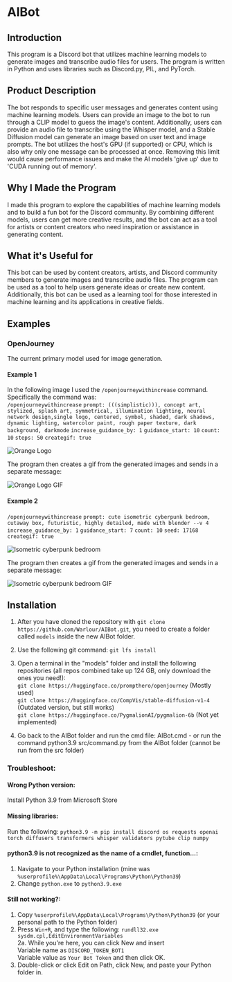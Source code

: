# AIBot

## Introduction
This program is a Discord bot that utilizes machine learning models to generate images and transcribe audio files for users. The program is written in Python and uses libraries such as Discord.py, PIL, and PyTorch.

## Product Description
The bot responds to specific user messages and generates content using machine learning models. Users can provide an image to the bot to run through a CLIP model to guess the image's content. Additionally, users can provide an audio file to transcribe using the Whisper model, and a Stable Diffusion model can generate an image based on user text and image prompts. The bot utilizes the host's GPU (if supported) or CPU, which is also why only one message can be processed at once. Removing this limit would cause performance issues and make the AI models 'give up' due to 'CUDA running out of memory'.

## Why I Made the Program
I made this program to explore the capabilities of machine learning models and to build a fun bot for the Discord community. By combining different models, users can get more creative results, and the bot can act as a tool for artists or content creators who need inspiration or assistance in generating content.

## What it's Useful for
This bot can be used by content creators, artists, and Discord community members to generate images and transcribe audio files. The program can be used as a tool to help users generate ideas or create new content. Additionally, this bot can be used as a learning tool for those interested in machine learning and its applications in creative fields.

## Examples
### OpenJourney
The current primary model used for image generation.
#### Example 1
In the following image I used the `/openjourneywithincrease` command.
Specifically the command was:  
`/openjourneywithincrease` `prompt: (((simplistic))), concept art, stylized, splash art, symmetrical, illumination lighting, neural network design,single logo, centered, symbol, shaded, dark shadows, dynamic lighting, watercolor paint, rough paper texture, dark background, darkmode` `increase_guidance_by: 1` `guidance_start: 10` `count: 10` `steps: 50` `creategif: true`

![Orange Logo](https://github.com/Warlour/AIBot/blob/assets/output1.png?raw=true)

The program then creates a gif from the generated images and sends in a separate message:

![Orange Logo GIF](https://github.com/Warlour/AIBot/blob/assets/output1.gif?raw=true)

#### Example 2
`/openjourneywithincrease` `prompt: cute isometric cyberpunk bedroom, cutaway box, futuristic, highly detailed, made with blender --v 4` `increase_guidance_by: 1` `guidance_start: 7` `count: 10` `seed: 17168` `creategif: true`

![Isometric cyberpunk bedroom](https://github.com/Warlour/AIBot/blob/assets/output2.png?raw=true)

The program then creates a gif from the generated images and sends in a separate message:

![Isometric cyberpunk bedroom GIF](https://github.com/Warlour/AIBot/blob/assets/output2.gif?raw=true)

## Installation

1. After you have cloned the repository with `git clone https://github.com/Warlour/AIBot.git`, you need to create a folder called `models` inside the new AIBot folder.

2. Use the following git command: `git lfs install`

3. Open a terminal in the "models" folder and install the following repositories (all repos combined take up 124 GB, only download the ones you need!):  
    ​	`git clone https://huggingface.co/prompthero/openjourney` (Mostly used)  
    ​	`git clone https://huggingface.co/CompVis/stable-diffusion-v1-4` (Outdated version, but still works)  
    ​	`git clone https://huggingface.co/PygmalionAI/pygmalion-6b` (Not yet implemented)  

4. Go back to the AIBot folder and run the cmd file: AIBot.cmd - or run the command python3.9 src/command.py from the AIBot folder (cannot be run from the src folder)

### Troubleshoot:  
#### Wrong Python version:  
Install Python 3.9 from Microsoft Store  

#### Missing libraries:  
Run the following: `python3.9 -m pip install discord os requests openai torch diffusers transformers whisper validators pytube clip numpy`

#### python3.9 is not recognized as the name of a cmdlet, function...:  
1. Navigate to your Python installation (mine was `%userprofile%\AppData\Local\Programs\Python\Python39`)  
2. Change `python.exe` to `python3.9.exe`  
	

#### Still not working?:  
1. Copy `%userprofile%\AppData\Local\Programs\Python\Python39` (or your personal path to the Python folder)  
2. Press `Win+R`, and type the following: `rundll32.exe sysdm.cpl,EditEnvironmentVariables`  
    2a. While you're here, you can click New and insert  
        Variable name as `DISCORD_TOKEN_BOT1`  
        Variable value as `Your Bot Token` and then click OK.   
3. Double-click or click Edit on Path, click New, and paste your Python folder in.  
